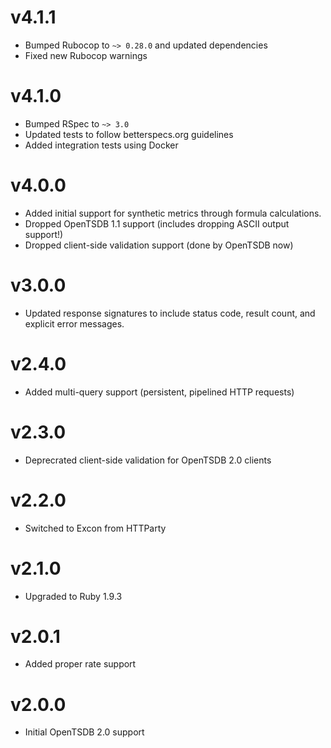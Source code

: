 # v4.1.1
- Bumped Rubocop to `~> 0.28.0` and updated dependencies
- Fixed new Rubocop warnings

# v4.1.0
- Bumped RSpec to `~> 3.0`
- Updated tests to follow betterspecs.org guidelines
- Added integration tests using Docker

# v4.0.0
- Added initial support for synthetic metrics through formula calculations.
- Dropped OpenTSDB 1.1 support (includes dropping ASCII output support!)
- Dropped client-side validation support (done by OpenTSDB now)

# v3.0.0
- Updated response signatures to include status code, result count, and explicit error messages.

# v2.4.0
- Added multi-query support (persistent, pipelined HTTP requests)

# v2.3.0
- Deprecrated client-side validation for OpenTSDB 2.0 clients

# v2.2.0
- Switched to Excon from HTTParty

# v2.1.0
- Upgraded to Ruby 1.9.3

# v2.0.1
- Added proper rate support

# v2.0.0
- Initial OpenTSDB 2.0 support